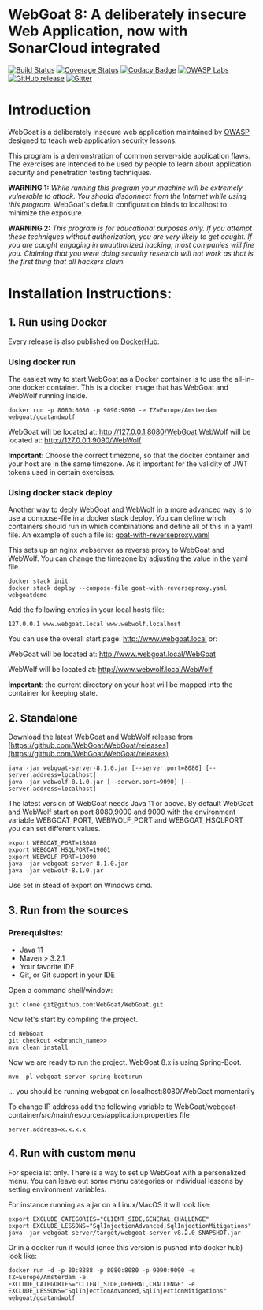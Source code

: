 # WebGoat 8: A deliberately insecure Web Application, now with SonarCloud integrated

[![Build Status](https://travis-ci.org/WebGoat/WebGoat.svg?branch=develop)](https://travis-ci.org/WebGoat/WebGoat)
[![Coverage Status](https://coveralls.io/repos/WebGoat/WebGoat/badge.svg?branch=develop&service=github)](https://coveralls.io/github/WebGoat/WebGoat?branch=master)
[![Codacy Badge](https://api.codacy.com/project/badge/b69ee3a86e3b4afcaf993f210fccfb1d)](https://www.codacy.com/app/dm/WebGoat)
[![OWASP Labs](https://img.shields.io/badge/owasp-lab%20project-f7b73c.svg)](https://www.owasp.org/index.php/OWASP_Project_Inventory#tab=Labs_Projects)
[![GitHub release](https://img.shields.io/github/release/WebGoat/WebGoat.svg)](https://github.com/WebGoat/WebGoat/releases/latest)
[![Gitter](https://badges.gitter.im/OWASPWebGoat/community.svg)](https://gitter.im/OWASPWebGoat/community?utm_source=badge&utm_medium=badge&utm_campaign=pr-badge)

# Introduction

WebGoat is a deliberately insecure web application maintained by [OWASP](http://www.owasp.org/) designed to teach web
application security lessons.

This program is a demonstration of common server-side application flaws. The
exercises are intended to be used by people to learn about application security and
penetration testing techniques.

**WARNING 1:** *While running this program your machine will be extremely
vulnerable to attack. You should disconnect from the Internet while using
this program.*  WebGoat's default configuration binds to localhost to minimize
the exposure.

**WARNING 2:** *This program is for educational purposes only. If you attempt
these techniques without authorization, you are very likely to get caught. If
you are caught engaging in unauthorized hacking, most companies will fire you.
Claiming that you were doing security research will not work as that is the
first thing that all hackers claim.*

# Installation Instructions:

## 1. Run using Docker

Every release is also published on [DockerHub]((https://hub.docker.com/r/webgoat/webgoat-8.0/)).

### Using docker run

The easiest way to start WebGoat as a Docker container is to use the all-in-one docker container. This is a docker image that has WebGoat and WebWolf running inside.

```shell
docker run -p 8080:8080 -p 9090:9090 -e TZ=Europe/Amsterdam webgoat/goatandwolf
```

WebGoat will be located at: http://127.0.0.1:8080/WebGoat
WebWolf will be located at: http://127.0.0.1:9090/WebWolf

**Important**: Choose the correct timezone, so that the docker container and your host are in the same timezone. As it important for the validity of JWT tokens used in certain exercises.

### Using docker stack deploy

Another way to deply WebGoat and WebWolf in a more advanced way is to use a compose-file in a docker stack deploy.
You can define which containers should run in which combinations and define all of this in a yaml file.
An example of such a file is: [goat-with-reverseproxy.yaml](goat-with-reverseproxy.yaml)

This sets up an nginx webserver as reverse proxy to WebGoat and WebWolf. You can change the timezone by adjusting the value in the yaml file.

```shell
docker stack init
docker stack deploy --compose-file goat-with-reverseproxy.yaml webgoatdemo
```

Add the following entries in your local hosts file:

```shell
127.0.0.1 www.webgoat.local www.webwolf.localhost
```

You can use the overall start page: http://www.webgoat.local or:

WebGoat will be located at: http://www.webgoat.local/WebGoat

WebWolf will be located at: http://www.webwolf.local/WebWolf

**Important**: the current directory on your host will be mapped into the container for keeping state.

## 2. Standalone

Download the latest WebGoat and WebWolf release from [https://github.com/WebGoat/WebGoat/releases](https://github.com/WebGoat/WebGoat/releases)

```Shell
java -jar webgoat-server-8.1.0.jar [--server.port=8080] [--server.address=localhost]
java -jar webwolf-8.1.0.jar [--server.port=9090] [--server.address=localhost]
```

The latest version of WebGoat needs Java 11 or above. By default WebGoat and WebWolf start on port 8080,9000 and 9090 with the environment variable WEBGOAT_PORT, WEBWOLF_PORT and WEBGOAT_HSQLPORT you can set different values.
```Shell
export WEBGOAT_PORT=18080
export WEBGOAT_HSQLPORT=19001
export WEBWOLF_PORT=19090
java -jar webgoat-server-8.1.0.jar
java -jar webwolf-8.1.0.jar 
```
Use set in stead of export on Windows cmd. 


## 3. Run from the sources

### Prerequisites:

* Java 11
* Maven > 3.2.1
* Your favorite IDE
* Git, or Git support in your IDE

Open a command shell/window:

```Shell
git clone git@github.com:WebGoat/WebGoat.git
```

Now let's start by compiling the project.

```Shell
cd WebGoat
git checkout <<branch_name>>
mvn clean install
```

Now we are ready to run the project. WebGoat 8.x is using Spring-Boot.

```Shell
mvn -pl webgoat-server spring-boot:run
```
... you should be running webgoat on localhost:8080/WebGoat momentarily


To change IP address add the following variable to WebGoat/webgoat-container/src/main/resources/application.properties file

```
server.address=x.x.x.x
```

## 4. Run with custom menu

For specialist only. There is a way to set up WebGoat with a personalized menu. You can leave out some menu categories or individual lessons by setting environment variables.

For instance running as a jar on a Linux/MacOS it will look like:
```Shell
export EXCLUDE_CATEGORIES="CLIENT_SIDE,GENERAL,CHALLENGE"
export EXCLUDE_LESSONS="SqlInjectionAdvanced,SqlInjectionMitigations"
java -jar webgoat-server/target/webgoat-server-v8.2.0-SNAPSHOT.jar
```
Or in a docker run it would (once this version is pushed into docker hub) look like:
```Shell
docker run -d -p 80:8888 -p 8080:8080 -p 9090:9090 -e TZ=Europe/Amsterdam -e EXCLUDE_CATEGORIES="CLIENT_SIDE,GENERAL,CHALLENGE" -e EXCLUDE_LESSONS="SqlInjectionAdvanced,SqlInjectionMitigations" webgoat/goatandwolf
```
